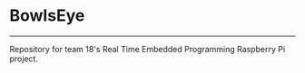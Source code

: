 # BowlsEye
-----------

Repository for team 18's Real Time Embedded Programming Raspberry Pi project.
